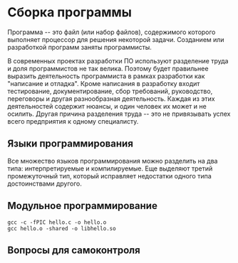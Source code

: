 # Сборка программы

<!-- Что мы узнаем -->

Программа -- это файл (или набор файлов), содержимого которого выполняет процессор для решения некоторой задачи.
Созданием или разработкой программ заняты программисты.

В современных проектах разработки ПО используют разделение труда и доля программистов не так велика.
Поэтому будет правильнее выразить деятельность программиста в рамках разработки как "написание и отладка".
Кроме написания в разработку входит тестирование, документирование, сбор требований, руководство, переговоры и другая разнообразная деятельность.
Каждая из этих деятельностей содержит нюансы, и один человек их может и не осилить.
Другая причина разделения труда -- это не привязывать успех всего предприятия к одному специалисту.

<!-- Интегрированные среды разработки -->

## Языки программирования

Все множество языков программирования можно разделить на два типа: интерпретируемые и компилируемые.
Еще выделяют третий промежуточный тип, который исправляет недостатки одного типа достоинствами другого.

## Модульное программирование

<!--
* Время компиляции растет.
  Кодирование + тестирование = редактирование + компиляция + запуск + поиск ошибок
  Как улучшить компиляцию?
  - параллельная компиляция;
  - уменьшить количество файлов.

* Организация  коллективной работы над кодом.
  Если проект требует больших трудозатрат, то на него выделяют группу из нескольких человек.
  Задача руководителя -- разделить задачи так, чтобы люди работали независимо.
  Закон Брукса: привнесение в проект новых сил на поздних стадиях разработки лишь отодвигает срок сдачи проекта.
  N -> N^2
* Грамотная организация исходного кода.
  Увеличение объема исходного кода сложнее разобраться в нем.
* Повторное использование собственного и чужого кода.

Достоинства make:
* нетребовательность к вычислительным ресурсам.
  Работает в консольном режиме.
* Универсальность. Может описать проекты со сложными зависимостями и любыми правилами.
* Настраиваемость.

Недостатки make:
* сложность и невыразительность языка.
  Описание слишком громоздко.
  Обратная сторона универсальности.
* Ограниченная переносимость.
  Windows -> mingw и msys
* Проблемы с разбиением сложных проектов на части и описание правил построения подпроектов, с помощью отдельных make-файлов.

Autotools

Встроить сторонний код или собственный код из другого проекта.
Доп. код -- это не только исходный код, но и настройки, зависимости.

Все проблемы решаются при модульном программировании.
Исходный код проекта разедялется на части, называемые исходными модулями (транслируемыми).
C/C++ модуль -- единица трансляции *.c, *.h
Зависимости между модулями через функции и переменные с внешней связь (extern).
Исходный модуль -> компиляция -> объектный модуль.
Таблица импорта + экспорта.
Компоновщик (линкер, редактор связей) разрешает зависимости.
Статическая библиотека (архив) -- объединение в одном файле нескольких объектных модулей.

*Ускорение сборки*
Монолитное построение + инкрементное построение.
Инкрементное построение -- при повторной компиляции обрабатывааются только измененные модули и модули зависящие от них.
Если меняется только внутренний окд то компилируется только модуль.

Автоматизация построения проектов
---------------------------------
Двухэтапное построение ПО вручную?
Схема усложняется: несколько исполняемых модулей, геренация заголовчных файлов, промежуточнй код на C++ (Qt, flex, bison), генерация справок, документация.
Входные файлы (зависимость) --(правила вызова инструментов)-> промежуточные (цель) -> выходные (описание проекта)

Возможности инструментов сборки
* инкрементное построение
* полное построение
* построение вне каталога проекта (в каталоге построегия).

-->

```
gcc -c -fPIC hello.c -o hello.o
gcc hello.o -shared -o libhello.so
```

## Вопросы для самоконтроля
